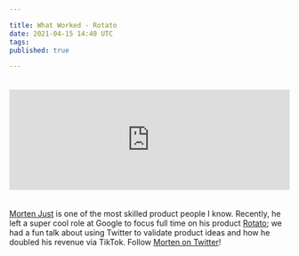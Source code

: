 ```yaml
---

title: What Worked - Rotato
date: 2021-04-15 14:40 UTC
tags: 
published: true

---
```


<iframe style="margin-bottom: 20px; margin-top: 20px;" width="100%" height="180" frameborder="no" scrolling="no" seamless src="https://share.transistor.fm/e/9256e7c3"></iframe>

[Morten Just](https://mortenjust.com/) is one of the most skilled product people I know. Recently, he left a super cool role at Google to focus full time on his product [Rotato](https://www.rotato.app/); we had a fun talk about using Twitter to validate product ideas and how he doubled his revenue via TikTok. Follow [Morten on Twitter](https://twitter.com/mortenjust)!